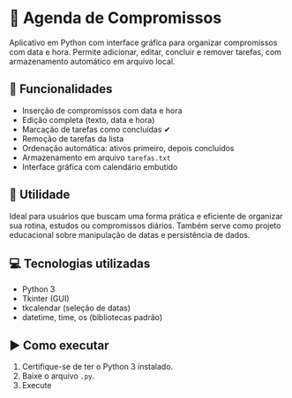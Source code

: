 # 📅 Agenda de Compromissos

Aplicativo em Python com interface gráfica para organizar compromissos com data e hora. Permite adicionar, editar, concluir e remover tarefas, com armazenamento automático em arquivo local.

## 🧩 Funcionalidades

- Inserção de compromissos com data e hora
- Edição completa (texto, data e hora)
- Marcação de tarefas como concluídas ✔
- Remoção de tarefas da lista
- Ordenação automática: ativos primeiro, depois concluídos
- Armazenamento em arquivo `tarefas.txt`
- Interface gráfica com calendário embutido

## 🎯 Utilidade

Ideal para usuários que buscam uma forma prática e eficiente de organizar sua rotina, estudos ou compromissos diários. Também serve como projeto educacional sobre manipulação de datas e persistência de dados.

## 💻 Tecnologias utilizadas

- Python 3
- Tkinter (GUI)
- tkcalendar (seleção de datas)
- datetime, time, os (bibliotecas padrão)

## ▶️ Como executar

1. Certifique-se de ter o Python 3 instalado.  
2. Baixe o arquivo `.py`.  
3. Execute
